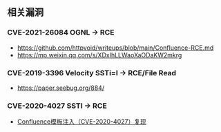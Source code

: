 相关漏洞
---

### CVE-2021-26084 OGNL -> RCE
- https://github.com/httpvoid/writeups/blob/main/Confluence-RCE.md
- https://mp.weixin.qq.com/s/XDxIhLLWaoXaODaKW2mkrg

### CVE-2019-3396 Velocity SSTi=I -> RCE/File Read
- https://paper.seebug.org/884/

### CVE-2020-4027 SSTI -> RCE
- [Confluence模板注入（CVE-2020-4027）复现](https://blog.play2win.top/2021/10/20/Confluence%E6%A8%A1%E6%9D%BF%E6%B3%A8%E5%85%A5%EF%BC%88CVE-2020-4027%EF%BC%89%E5%A4%8D%E7%8E%B0/)
